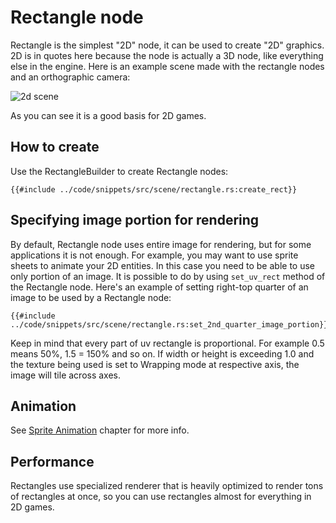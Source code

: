 # Rectangle node

Rectangle is the simplest "2D" node, it can be used to create "2D" graphics. 2D is in quotes here because the node
is actually a 3D node, like everything else in the engine. Here is an example scene made with the rectangle nodes and 
an orthographic camera:

![2d scene](2d_scene.PNG)

As you can see it is a good basis for 2D games.

## How to create

Use the RectangleBuilder to create Rectangle nodes:

```rust,no_run
{{#include ../code/snippets/src/scene/rectangle.rs:create_rect}}
```

## Specifying image portion for rendering

By default, Rectangle node uses entire image for rendering, but for some applications it is not enough. For example,
you may want to use sprite sheets to animate your 2D entities. In this case you need to be able to use only portion
of an image. It is possible to do by using `set_uv_rect` method of the Rectangle node. Here's an example of setting
right-top quarter of an image to be used by a Rectangle node:

```rust,no_run
{{#include ../code/snippets/src/scene/rectangle.rs:set_2nd_quarter_image_portion}}
```

Keep in mind that every part of uv rectangle is proportional. For example 0.5 means 50%, 1.5 = 150% and so on. If width
or height is exceeding 1.0 and the texture being used is set to Wrapping mode at respective axis, the image will tile
across axes.

## Animation

See [Sprite Animation](../animation/spritesheet/spritesheet.md) chapter for more info.

## Performance

Rectangles use specialized renderer that is heavily optimized to render tons of rectangles at once, so you can use 
rectangles almost for everything in 2D games.